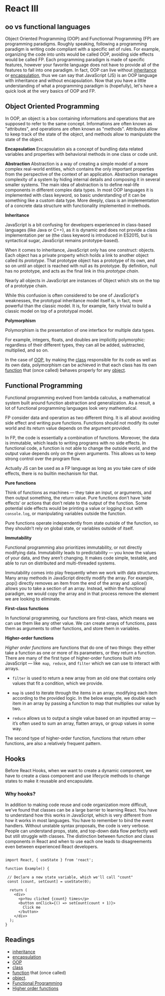 # React III

## oo vs functional languages

Object Oriented Programming (OOP) and Functionnal Programming (FP) are programming paradigms. Roughly speaking, following a programming paradigm is writing code compliant with a specific set of rules. For example, organizing the code into units would be called OOP, avoiding side effects would be called FP.
Each programming paradigm is made of specific features, however your favorite language does not have to provide all of the features to fall into one paradigm. In fact, OOP can live without [inheritance](https://en.wikipedia.org/wiki/Object-oriented_programming#Composition.2C_inheritance.2C_and_delegation) or [encapsulation](https://en.wikipedia.org/wiki/Object-oriented_programming#Encapsulation), thus we can say that JavaScript (JS) is an OOP language with inheritance and without encapsulation.
Now that you have a little understanding of what a programming paradigm is (hopefully), let's have a quick look at the very basics of OOP and FP.
 
## Object Oriented Programming
 
In OOP, an object is a box containing informations and operations that are supposed to refer to the same concept. Informations are often known as "attributes", and operations are often known as "methods". Attributes allow to keep track of the state of the object, and methods allow to manipulate the state of the object.
 
**Encapsulation**
Encapsulation ais a concept of bundling data related variables and properties with behavioral methods in one class or code unit.
 
**Abstraction**
Abstraction is a way of creating a simple model of a more complex real-world entities, which contains the only important properties from the perspective of the context of an application.
Abstraction manages complexity of a system by hiding internal details and composing it in several smaller systems.
The main idea of abstraction is to define real-life components in different complex data types. In most OOP languages it is implemented with class keyword, so basic understanding of it can be something like a custom data type. More deeply, class is an implementation‍ of a concrete data structure with functionality implemented in methods.
 
**Inheritance**
 
JavaScript is a bit confusing for developers experienced in class-based languages (like Java or C++), as it is dynamic and does not provide a class implementation per se (the class keyword is introduced in ES2015, but is syntactical sugar, JavaScript remains prototype-based).
 
When it comes to inheritance, JavaScript only has one construct: objects. Each object has a private property which holds a link to another object called its *prototype*. That prototype object has a prototype of its own, and so on until an object is reached with null as its prototype. By definition, null has no prototype, and acts as the final link in this *prototype chain*.
 
Nearly all objects in JavaScript are instances of Object which sits on the top of a prototype chain.
 
While this confusion is often considered to be one of JavaScript's weaknesses, the prototypal inheritance model itself is, in fact, more powerful than the classic model. It is, for example, fairly trivial to build a classic model on top of a prototypal model.
 
**Polymorphism**
 
Polymorphism is the presentation of one interface for multiple data types.
 
For example, integers, floats, and doubles are implicitly polymorphic: regardless of their different types, they can all be added, subtracted, multiplied, and so on.
 
In the case of [OOP](https://developer.mozilla.org/en-US/docs/Glossary/OOP), by making the [class](https://developer.mozilla.org/en-US/docs/Glossary/class) responsible for its code as well as its own data, polymorphism can be achieved in that each class has its own [function](https://developer.mozilla.org/en-US/docs/Glossary/function) that (once called) behaves properly for any [object](https://developer.mozilla.org/en-US/docs/Glossary/object).
 
 
## Functional Programming
 
Functional programming evolved from lambda calculus, a mathematical system built around function abstraction and generalization. As a result, a lot of functional programming languages look very mathematical. 
 
FP consider data and operation as two different thing. 
It is all about avoiding side effect and writing pure functions.
Functions should not modify its outer world and its return value depends on the argument provided. 
 
In FP, the code is essentially a combination of functions. Moreover, the data is immutable, which leads to writing programs with no side effects. In functional code, a function is not able to change the outside world, and the output value depends only on the given arguments. This allows us to keep strong control over the program flow.
 
Actually JS can be used as a FP language as long as you take care of side effects, there is no builtin mechanism for that. 
 
**Pure functions**

Think of functions as machines — they take an input, or arguments, and then output something, the return value. Pure functions don’t have ‘side effects’ or actions that don’t relate to the output of the function. Some potential side effects would be printing a value or logging it out with ```console.log```, or manipulating variables outside the function.
 
Pure functions operate independently from state outside of the function, so they shouldn’t rely on global state, or variables outside of itself.
 
**Immutability**

Functional programming also prioritizes immutability, or not directly modifying data. Immutability leads to predictability — you know the values of your data, and they aren’t changing. It makes code simple, testable, and able to run on distributed and multi-threaded systems.
 
Immutability comes into play frequently when we work with data structures. Many array methods in JavaScript directly modify the array. For example, .pop() directly removes an item from the end of the array and .splice() allows you to take a section of an array. Instead, within the functional paradigm, we would copy the array and in that process remove the element we are looking to eliminate.
 
**First-class functions**
 
In functional programming, our functions are first-class, which means we can use them like any other value. We can create arrays of functions, pass them as arguments to other functions, and store them in variables.
 
**Higher-order functions**
 
*Higher order functions* are functions that do one of two things: they either take a function as one or more of its parameters, or they return a function. There are many of the first type of higher-order functions built into JavaScript — like``` map```,``` reduce```, and ```filter``` which we can use to interact with arrays.

- ```filter``` is used to return a new array from an old one that contains only values that fit a condition, which we provide.

- ```map``` is used to iterate through the items in an array, modifying each item according to the provided logic. In the below example, we double each item in an array by passing a function to map that multiplies our value by two.

- ```reduce``` allows us to output a single value based on an inputted array — it’s often used to sum an array, flatten arrays, or group values in some way.

The second type of higher-order function, functions that return other functions, are also a relatively frequent pattern. 
 
## Hooks
 
Before React Hooks, when we want to create a dynamic component, we have to create a class component and use lifecycle methods to change states to make it reusable and encapsulate.

### Why hooks?


In addition to making code reuse and code organization more difficult, we’ve found that classes can be a large barrier to learning React. You have to understand how this works in JavaScript, which is very different from how it works in most languages. You have to remember to bind the event handlers. Without unstable syntax proposals, the code is very verbose. People can understand props, state, and top-down data flow perfectly well but still struggle with classes. The distinction between function and class components in React and when to use each one leads to disagreements even between experienced React developers.

```

import React, { useState } from 'react';

function Example() {

 // Declare a new state variable, which we'll call "count"
 const [count, setCount] = useState(0);

  return (
    <div>
      <p>You clicked {count} times</p>
      <button onClick={() => setCount(count + 1)}>
        Click me
      </button>
    </div>
  );
}

```


## Readings
- [inheritance](https://en.wikipedia.org/wiki/Object-oriented_programming#Composition.2C_inheritance.2C_and_delegation) 
- [encapsulation](https://en.wikipedia.org/wiki/Object-oriented_programming#Encapsulation)
- [OOP](https://developer.mozilla.org/en-US/docs/Glossary/OOP)
- [class](https://developer.mozilla.org/en-US/docs/Glossary/class)
- [function](https://developer.mozilla.org/en-US/docs/Glossary/function) that (once called) 
- [object](https://developer.mozilla.org/en-US/docs/Glossary/object).
- [Functional Programming](https://www.sitepoint.com/what-is-functional-programming/ )
- [Higher order functions](https://www.sitepoint.com/higher-order-functions-javascript/)
 
